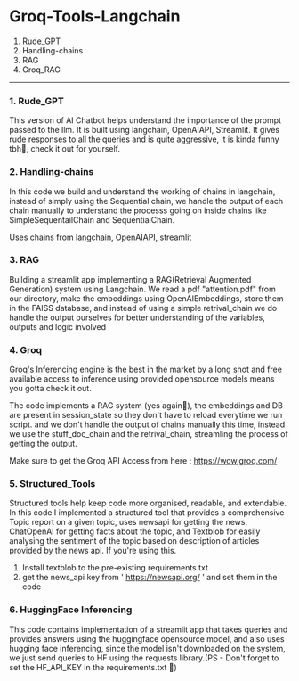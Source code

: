 # Groq-Tools-Langchain

1. Rude_GPT
2. Handling-chains
3. RAG
4. Groq_RAG
---------------------------------

### 1. Rude_GPT
This version of AI Chatbot helps understand the importance of the prompt passed to the llm. It is built using langchain, OpenAIAPI, Streamlit. It gives rude responses to all the queries and is quite aggressive, it is kinda funny tbh🙂, check it out for yourself. 

### 2. Handling-chains
In this code we build and understand the working of chains in langchain, instead of simply using the Sequential chain, we handle the output of each chain manually to understand the processs going on inside chains like SimpleSequentailChain and SequentialChain.

Uses chains from langchain, OpenAIAPI, streamlit

### 3. RAG
Building a streamlit app implementing a RAG(Retrieval Augmented Generation) system using Langchain. We read a pdf "attention.pdf" from our directory, make the embeddings using OpenAIEmbeddings, store them in the FAISS database, and instead of using a simple retrival_chain we do handle the output ourselves for better understanding of the variables, outputs and logic involved

### 4. Groq
Groq's Inferencing engine is the best in the market by a long shot and free available access to inference using provided opensource models means you gotta check it out.

The code implements a RAG system (yes again🙂), the embeddings and DB are present in session_state so they don't have to reload everytime we run script. and we don't handle the output of chains manually this time, instead we use the stuff_doc_chain and the retrival_chain, streamling the process of getting the output.

Make sure to get the Groq API Access from here :
https://wow.groq.com/

### 5. Structured_Tools
Structured tools help keep code more organised, readable, and extendable. In this code I implemented a structured tool that provides a comprehensive Topic report on a given topic, uses newsapi for getting the news, ChatOpenAI for getting facts about the topic, and Textblob for easily analysing the sentiment of the topic based on description of articles provided by the news api. If you're using this.
1. Install textblob to the pre-existing requirements.txt
2. get the news_api key from ' https://newsapi.org/ '
and set them in the code

### 6. HuggingFace Inferencing
This code contains implementation of a streamlit app that takes queries and provides answers using the huggingface opensource model, and also uses hugging face inferencing, since the model isn't downloaded on the system, we just send queries to HF using the requests library.(PS - Don't forget to set the HF_API_KEY in the requirements.txt 🙂)
